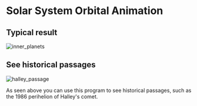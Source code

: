 # Solar System Orbital Animation


## Typical result
![inner_planets](https://user-images.githubusercontent.com/106428188/205419486-d949229a-9480-4df3-a0e4-05fb43691fc5.gif)



## See historical passages
![halley_passage](https://user-images.githubusercontent.com/106428188/205457954-8228ee9e-bb39-4db4-9b83-4a86abf806ce.gif)

As seen above you can use this program to see historical passages, such as the 1986 perihelion of Halley's comet.


